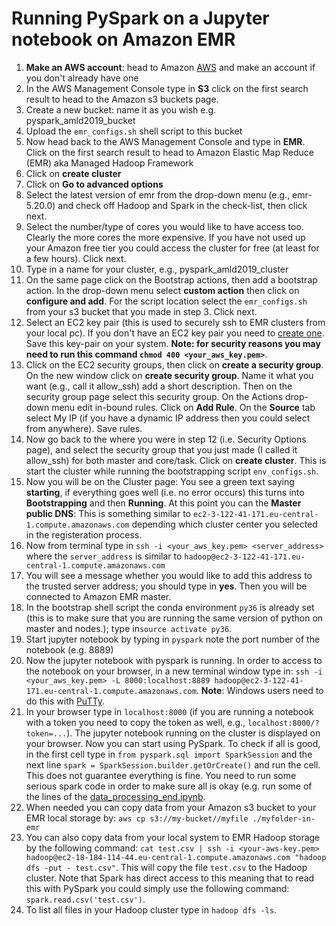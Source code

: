 # Running PySpark on a Jupyter notebook on Amazon EMR

1. **Make an AWS account**: head to Amazon [AWS](https://aws.amazon.com/) and make an account if you don't already have one
2. In the AWS Management Console type in **S3** click on the first search result to head to the Amazon s3 buckets page. 
3. Create a new bucket: name it as you wish e.g. pyspark_amld2019_bucket
4. Upload the `emr_configs.sh` shell script to this bucket
5. Now head back to the AWS Management Console and type in **EMR**. Click on the first search result to head to Amazon Elastic Map Reduce (EMR) aka Managed Hadoop Framework
6. Click on **create cluster** 
7. Click on **Go to advanced options**
8. Select the latest version of emr from the drop-down menu (e.g., emr-5.20.0) and check off Hadoop and Spark in the check-list, then click next. 
9. Select the number/type of cores you would like to have access too. Clearly the more cores the more expensive. If you have not used up your Amazon free tier you could access the cluster for free (at least for a few hours).  Click next. 
10. Type in a name for your cluster, e.g., pyspark_amld2019_cluster
11. On the same page click on the Bootstrap actions, then add a bootstrap action. In the drop-down menu select **custom action** then click on **configure and add**. For the script location select the `emr_configs.sh` from your s3 bucket that you made in step 3. Click next. 
12. Select an EC2 key pair (this is used to securely ssh to EMR clusters from your local pc). If you don't have an EC2 key pair you need to [create one](https://docs.aws.amazon.com/AWSEC2/latest/UserGuide/ec2-key-pairs.html#having-ec2-create-your-key-pair). Save this key-pair on your system. **Note: for security reasons you may need to run this command `chmod 400 <your_aws_key.pem>`**. 
13. Click on the EC2 security groups, then click on **create a security group**. On the new window click on **create security group**. Name it what you want (e.g., call it allow_ssh) add a short description. Then on the security group page select this security group.  On the Actions drop-down menu edit in-bound rules. Click on **Add Rule**. On the **Source** tab select My IP (if you have a dynamic IP address then you could select from anywhere). Save rules.
14. Now go back to the where you were in step 12 (i.e. Security Options page), and select the security group that you just made (I called it allow_ssh) for both master and core/task. Click on **create cluster**. This is start the cluster while running the bootstrapping script `env_configs.sh`. 
15. Now you will be on the Cluster page: You see a green text saying **starting**, if everything goes well (i.e. no error occurs) this turns into **Bootstrapping** and then **Running**. At this point you can the **Master public DNS**: This is something similar to `ec2-3-122-41-171.eu-central-1.compute.amazonaws.com` depending which cluster center you selected in the registeration process. 
16. Now from terminal type in `ssh -i <your_aws_key.pem> <server_address>` where the `server_address` is similar to `hadoop@ec2-3-122-41-171.eu-central-1.compute.amazonaws.com`
17. You will see a message whether you would like to add this address to the trusted server address; you should type in **yes**. Then you will be connected to Amazon EMR master. 
18. In the bootstrap shell script the conda environment `py36` is already set (this is to make sure that you are running the same version of python on master and nodes.); type in`source activate py36`. 
19. Start jupyter notebook by typing in `pyspark` note the port number of the notebook (e.g. 8889)
20. Now the jupyter notebook with pyspark is running. In order to access to the notebook on your browser, in a new terminal window type in: `ssh -i <your_aws_key.pem> -L 8000:localhost:8889 hadoop@ec2-3-122-41-171.eu-central-1.compute.amazonaws.com`.  **Note**: Windows users need to do this with [PuTTy](https://www.putty.org/). 
21. In your browser type in `localhost:8000` (if you are running a notebook with a token you need to copy the token as well, e.g., `localhost:8000/?token=...`). The jupyter notebook running on the cluster is displayed on your browser. Now you can start using PySpark. To check if all is good, in the first cell type in `from pyspark.sql import SparkSession`  and the next line `spark = SparkSession.builder.getOrCreate()` and run the cell. This does not guarantee everything is fine. You need to run some serious spark code in order to make sure all is okay (e.g. run some of the lines of the [data_processing_end.ipynb](../src/data_processing_end.ipynb). 
22. When needed you can copy data from your Amazon s3 bucket to your EMR local storage by: `aws cp s3://my-bucket//myfile ./myfolder-in-emr` 
23. You can also copy data from your local system to EMR Hadoop storage by the following command: `cat test.csv | ssh -i <your-aws-key.pem> hadoop@ec2-18-184-114-44.eu-central-1.compute.amazonaws.com "hadoop dfs -put - test.csv"`. This will copy the file `test.csv` to the Hadoop cluster. Note that Spark has direct access to this meaning that to read this with PySpark you could simply use the following command: `spark.read.csv('test.csv')`.
24. To list all files in your Hadoop cluster type in `hadoop dfs -ls`. 

